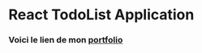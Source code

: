 # React TodoList Application

### Voici le lien de mon [portfolio](https://kongohermesportfolio.pythonanywhere.com/)